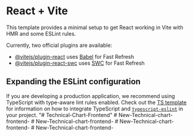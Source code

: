 # React + Vite

This template provides a minimal setup to get React working in Vite with HMR and some ESLint rules.

Currently, two official plugins are available:

- [@vitejs/plugin-react](https://github.com/vitejs/vite-plugin-react/blob/main/packages/plugin-react) uses [Babel](https://babeljs.io/) for Fast Refresh
- [@vitejs/plugin-react-swc](https://github.com/vitejs/vite-plugin-react/blob/main/packages/plugin-react-swc) uses [SWC](https://swc.rs/) for Fast Refresh

## Expanding the ESLint configuration

If you are developing a production application, we recommend using TypeScript with type-aware lint rules enabled. Check out the [TS template](https://github.com/vitejs/vite/tree/main/packages/create-vite/template-react-ts) for information on how to integrate TypeScript and [`typescript-eslint`](https://typescript-eslint.io) in your project.
"# Technical-Chart-Frontend" 
#   N e w - T e c h n i c a l - c h a r t - f r o n t e n d -  
 #   N e w - T e c h n i c a l - c h a r t - f r o n t e n d -  
 #   N e w - T e c h n i c a l - c h a r t - f r o n t e n d -  
 #   N e w - T e c h n i c a l - c h a r t - f r o n t e n d -  
 